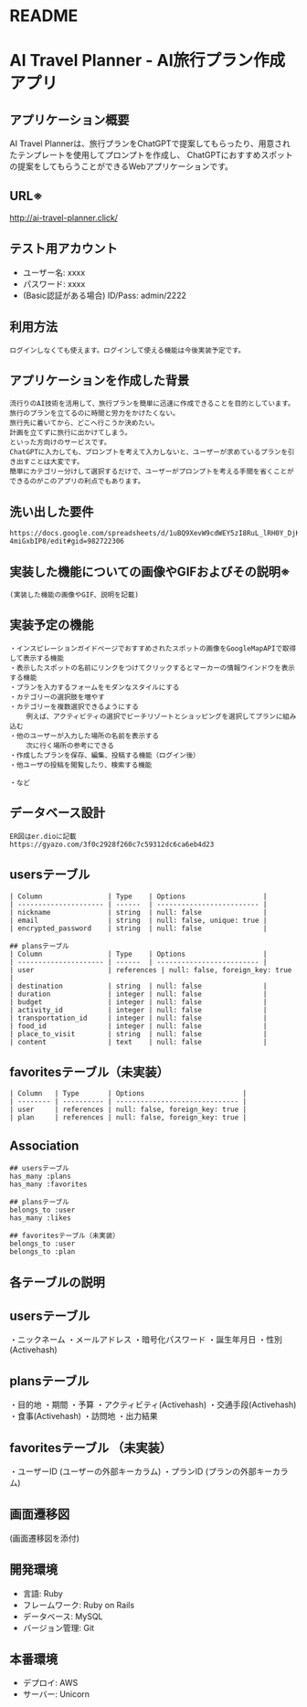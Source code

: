 # README
# AI Travel Planner - AI旅行プラン作成アプリ

## アプリケーション概要
  AI Travel Plannerは、旅行プランをChatGPTで提案してもらったり、用意されたテンプレートを使用してプロンプトを作成し、
  ChatGPTにおすすめスポットの提案をしてもらうことができるWebアプリケーションです。

## URL※
  http://ai-travel-planner.click/

## テスト用アカウント
- ユーザー名: xxxx
- パスワード: xxxx
- (Basic認証がある場合) ID/Pass: admin/2222

## 利用方法
    ログインしなくても使えます。ログインして使える機能は今後実装予定です。

## アプリケーションを作成した背景
    流行りのAI技術を活用して、旅行プランを簡単に迅速に作成できることを目的としています。
    旅行のプランを立てるのに時間と労力をかけたくない。
    旅行先に着いてから、どこへ行こうか決めたい。
    計画を立てずに旅行に出かけてしまう。
    といった方向けのサービスです。
    ChatGPTに入力しても、プロンプトを考えて入力しないと、ユーザーが求めているプランを引き出すことは大変です。
    簡単にカテゴリー分けして選択するだけで、ユーザーがプロンプトを考える手間を省くことができるのがこのアプリの利点でもあります。

## 洗い出した要件
    https://docs.google.com/spreadsheets/d/1uBQ9XevW9cdWEY5zI8RuL_lRH0Y_DjKLr-4miGxbIP8/edit#gid=982722306

## 実装した機能についての画像やGIFおよびその説明※
    (実装した機能の画像やGIF、説明を記載)

## 実装予定の機能
    ・インスピレーションガイドページでおすすめされたスポットの画像をGoogleMapAPIで取得して表示する機能
    ・表示したスポットの名前にリンクをつけてクリックするとマーカーの情報ウインドウを表示する機能
    ・プランを入力するフォームをモダンなスタイルにする
    ・カテゴリーの選択肢を増やす
    ・カテゴリーを複数選択できるようにする
        例えば、アクティビティの選択でビーチリゾートとショッピングを選択してプランに組み込む
    ・他のユーザーが入力した場所の名前を表示する
        次に行く場所の参考にできる
    ・作成したプランを保存、編集、投稿する機能（ログイン後）
    ・他ユーザの投稿を閲覧したり、検索する機能
    
    ・など

## データベース設計
    ER図はer.dioに記載
    https://gyazo.com/3f0c2928f260c7c59312dc6ca6eb4d23

## usersテーブル
    | Column                | Type    | Options                   |
    | --------------------- | ------  | ------------------------- |
    | nickname              | string  | null: false               |
    | email                 | string  | null: false, unique: true |
    | encrypted_password    | string  | null: false               | 

    ## plansテーブル
    | Column                | Type    | Options                   |
    | --------------------- | ------  | ------------------------- |
    | user                  | references | null: false, foreign_key: true |
    | destination           | string  | null: false               |
    | duration              | integer | null: false               | 
    | budget                | integer | null: false               |
    | activity_id           | integer | null: false               | 
    | transportation_id     | integer | null: false               | 
    | food_id               | integer | null: false               | 
    | place_to_visit        | string  | null: false               | 
    | content               | text    | null: false               | 

## favoritesテーブル（未実装）
    | Column   | Type       | Options                        |
    | -------- | ---------- | ------------------------------ |
    | user     | references | null: false, foreign_key: true |
    | plan     | references | null: false, foreign_key: true | 

## Association

    ## usersテーブル
    has_many :plans
    has_many :favorites

    ## plansテーブル
    belongs_to :user
    has_many :likes

    ## favoritesテーブル（未実装）
    belongs_to :user
    belongs_to :plan


## 各テーブルの説明

## usersテーブル
・ニックネーム
・メールアドレス
・暗号化パスワード
・誕生年月日
・性別(Activehash)

## plansテーブル
・目的地
・期間
・予算
・アクティビティ(Activehash)
・交通手段(Activehash)
・食事(Activehash)
・訪問地
・出力結果

## favoritesテーブル （未実装）
・ユーザーID (ユーザーの外部キーカラム)
・プランID (プランの外部キーカラム)


## 画面遷移図
(画面遷移図を添付)

## 開発環境
- 言語: Ruby
- フレームワーク: Ruby on Rails
- データベース: MySQL
- バージョン管理: Git

## 本番環境
- デプロイ: AWS
- サーバー: Unicorn



